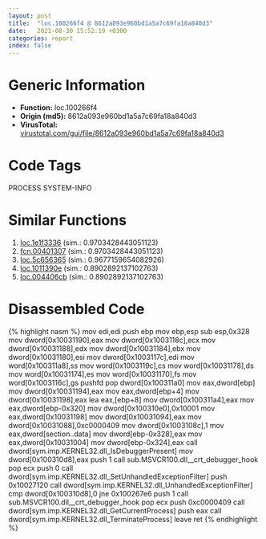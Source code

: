 ```yaml
---
layout: post
title:  "loc.100266f4 @ 8612a093e960bd1a5a7c69fa18a840d3"
date:   2021-08-30 15:52:19 +0300
categories: report
index: false
---
```


# Generic Information
- **Function:** loc.100266f4
- **Origin (md5):** 8612a093e960bd1a5a7c69fa18a840d3
- **VirusTotal:** [virustotal.com/gui/file/8612a093e960bd1a5a7c69fa18a840d3][virustotal_ref]

# Code Tags
<span class="tag" id="PROCESS">PROCESS</span>
<span class="tag" id="SYSTEM-INFO">SYSTEM-INFO</span>


# Similar Functions

1. [loc.1e1f3336][similar_1_ref] (sim.: 0.9703428443051123)
2. [fcn.00401307][similar_2_ref] (sim.: 0.9703428443051123)
3. [loc.5c656365][similar_3_ref] (sim.: 0.9677159654082926)
4. [loc.1011390e][similar_4_ref] (sim.: 0.8902892137102763)
5. [loc.004406cb][similar_5_ref] (sim.: 0.8902892137102763)


# Disassembled Code

{% highlight nasm %}
mov edi,edi
push ebp
mov ebp,esp
sub esp,0x328
mov dword[0x10031190],eax
mov dword[0x1003118c],ecx
mov dword[0x10031188],edx
mov dword[0x10031184],ebx
mov dword[0x10031180],esi
mov dword[0x1003117c],edi
mov word[0x100311a8],ss
mov word[0x1003119c],cs
mov word[0x10031178],ds
mov word[0x10031174],es
mov word[0x10031170],fs
mov word[0x1003116c],gs
pushfd
pop dword[0x100311a0]
mov eax,dword[ebp]
mov dword[0x10031194],eax
mov eax,dword[ebp+4]
mov dword[0x10031198],eax
lea eax,[ebp+8]
mov dword[0x100311a4],eax
mov eax,dword[ebp-0x320]
mov dword[0x100310e0],0x10001
mov eax,dword[0x10031198]
mov dword[0x10031094],eax
mov dword[0x10031088],0xc0000409
mov dword[0x1003108c],1
mov eax,dword[section..data]
mov dword[ebp-0x328],eax
mov eax,dword[0x10031004]
mov dword[ebp-0x324],eax
call dword[sym.imp.KERNEL32.dll_IsDebuggerPresent]
mov dword[0x100310d8],eax
push 1
call sub.MSVCR100.dll__crt_debugger_hook
pop ecx
push 0
call dword[sym.imp.KERNEL32.dll_SetUnhandledExceptionFilter]
push 0x10027120
call dword[sym.imp.KERNEL32.dll_UnhandledExceptionFilter]
cmp dword[0x100310d8],0
jne 0x100267e6
push 1
call sub.MSVCR100.dll__crt_debugger_hook
pop ecx
push 0xc0000409
call dword[sym.imp.KERNEL32.dll_GetCurrentProcess]
push eax
call dword[sym.imp.KERNEL32.dll_TerminateProcess]
leave
ret
{% endhighlight %}


[similar_1_ref]: /report/loc.1e1f3336@0ecb3e79106aa3c6cb23e5d4e5e71929
[similar_2_ref]: /report/fcn.00401307@c6071f3181599e93b0f87f002ef98d72
[similar_3_ref]: /report/loc.5c656365@6ce900691009096eff55a3324c0fb077
[similar_4_ref]: /report/loc.1011390e@89dc67d2f980e8488f97b1bf8cb24258
[similar_5_ref]: /report/loc.004406cb@418e0921f3a9bd4f5bc0dcc59623b5a1
[virustotal_ref]: https://www.virustotal.com/gui/file/8612a093e960bd1a5a7c69fa18a840d3